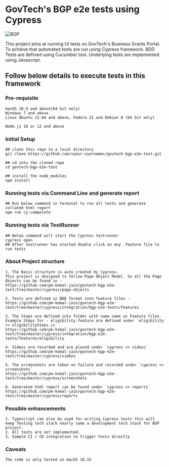 # GovTech's BGP e2e tests using Cypress

![BGP](https:///BGP.gif)

This project aims at running UI tests on GovTech's Business Grants Portal. To achieve that automated tests are run using Cypress framework.
BDD Tests are defined using Cucumber tool. Underlying tests are implemented using Javascript.

## Follow below details to execute tests in this framework

### Pre-requisite
    macOS 10.9 and above(64 bit only)
    Windows 7 and above
    Linux Ubuntu 12.04 and above, Fedora 21 and Debian 8 (64 bit only)
    
    Node.js 10 or 12 and above
    
### Initial Setup
    
    ## clone this repo to a local directory
    git clone https://github.com/<your-username>/govtech-bgp-e2e-test.git

    ## cd into the cloned repo
    cd govtech-bgp-e2e-test

    ## install the node_modules
    npm install

### Running tests via Command Line and generate report
    ## Run below command in terminal to run all tests and generate collated html report
    npm run cy:compelete

### Running tests via TestRunner
    ## Below command will start the Cypress testrunner 
    cypress open
    ## After testrunner has started double click on any .feature file to run tests

### About Project structure
    1. The Basic structure is auto created by Cypress.
    This project is designed to follow Page Object Model. So all the Page Objects can be found in -
    https://github.com/pm-komal-jain/govtech-bgp-e2e-test/tree/master/cypress/page-objects

    2. Tests are defined in BDD format into feature files -
    https://github.com/pm-komal-jain/govtech-bgp-e2e-test/tree/master/cypress/integration/bgp-e2e-tests/features
    
    3. The Steps are defined into folder with same name as Feature files.
    Example Steps for - eligibility.feature are defined under `eligibility >> eligibilitySteps.js`
    https://github.com/pm-komal-jain/govtech-bgp-e2e-test/tree/master/cypress/integration/bgp-e2e-tests/features/eligibility    

    4. Videos are recorded and are placed under `cypress >> videos`
    https://github.com/pm-komal-jain/govtech-bgp-e2e-test/tree/master/cypress/videos

    5. The screenshots are taken on failure and recorded under `cypress >> screenshots`
    https://github.com/pm-komal-jain/govtech-bgp-e2e-test/tree/master/cypress/screenshots
    
    6. Generated html report can be found under `cypress >> reports`
    https://github.com/pm-komal-jain/govtech-bgp-e2e-test/tree/master/cypress/reports


    
    
### Possible enhancements
    1. Typescript can also be used for writing Cypress tests this will keep Testing tech stack nearly same a development tech stack for BGP project.
    2. All tests are not implemented.
    3. Sample CI / CD integration to trigger tests directly

### Caveats
    The code is only tested on macOS 10.15
